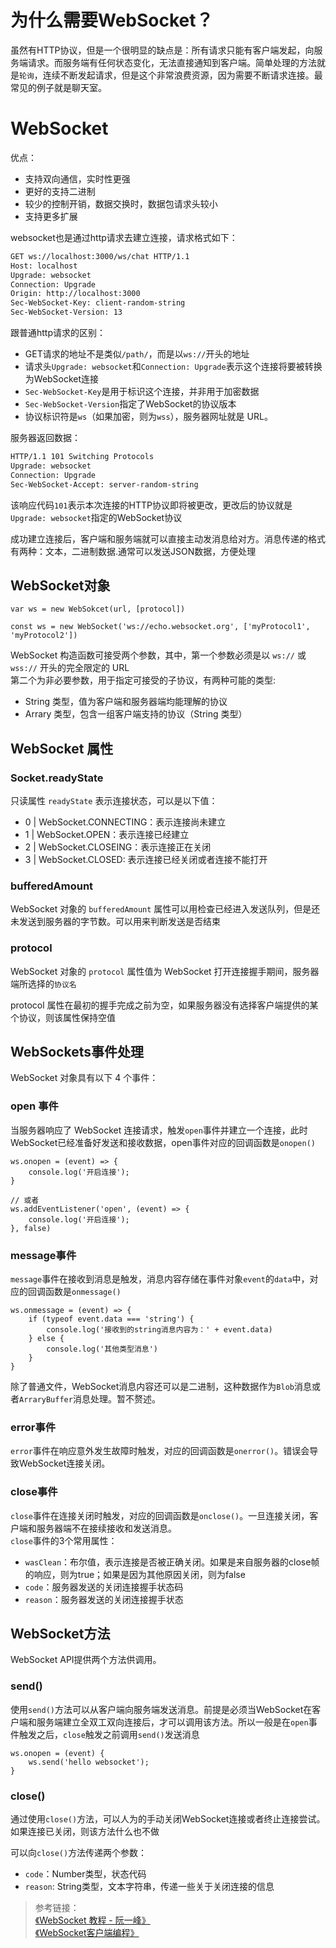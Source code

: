 # 为什么需要WebSocket？
虽然有HTTP协议，但是一个很明显的缺点是：所有请求只能有客户端发起，向服务端请求。而服务端有任何状态变化，无法直接通知到客户端。简单处理的方法就是`轮询`，连续不断发起请求，但是这个非常浪费资源，因为需要不断请求连接。最常见的例子就是聊天室。  

# WebSocket
优点：
- 支持双向通信，实时性更强  
- 更好的支持二进制  
- 较少的控制开销，数据交换时，数据包请求头较小
- 支持更多扩展

websocket也是通过http请求去建立连接，请求格式如下：
```bash
GET ws://localhost:3000/ws/chat HTTP/1.1
Host: localhost
Upgrade: websocket
Connection: Upgrade
Origin: http://localhost:3000
Sec-WebSocket-Key: client-random-string
Sec-WebSocket-Version: 13
```
跟普通http请求的区别：  
- GET请求的地址不是类似`/path/`，而是以`ws://`开头的地址  
- 请求头`Upgrade: websocket`和`Connection: Upgrade`表示这个连接将要被转换为WebSocket连接  
- `Sec-WebSocket-Key`是用于标识这个连接，并非用于加密数据  
- `Sec-WebSocket-Version`指定了WebSocket的协议版本  
- 协议标识符是`ws`（如果加密，则为`wss`），服务器网址就是 URL。  

服务器返回数据：  
```bash
HTTP/1.1 101 Switching Protocols
Upgrade: websocket
Connection: Upgrade
Sec-WebSocket-Accept: server-random-string
```
该响应代码`101`表示本次连接的HTTP协议即将被更改，更改后的协议就是`Upgrade: websocket`指定的WebSocket协议  

成功建立连接后，客户端和服务端就可以直接主动发消息给对方。消息传递的格式有两种：文本，二进制数据.通常可以发送JSON数据，方便处理  

## WebSocket对象
```JS
var ws = new WebSokcet(url, [protocol])

const ws = new WebSocket('ws://echo.websocket.org', ['myProtocol1', 'myProtocol2'])
```
WebSocket 构造函数可接受两个参数，其中，第一个参数必须是以 `ws://` 或 `wss://` 开头的完全限定的 URL  
第二个为非必要参数，用于指定可接受的子协议，有两种可能的类型:  
- String 类型，值为客户端和服务器端均能理解的协议  
- Arrary 类型，包含一组客户端支持的协议（String 类型）  

## WebSocket 属性
### Socket.readyState
只读属性 `readyState` 表示连接状态，可以是以下值：
- 0 | WebSocket.CONNECTING：表示连接尚未建立  
- 1 | WebSocket.OPEN：表示连接已经建立  
- 2 | WebSocket.CLOSEING：表示连接正在关闭  
- 3 | WebSocket.CLOSED: 表示连接已经关闭或者连接不能打开  

### bufferedAmount
WebSocket 对象的 `bufferedAmount` 属性可以用检查已经进入发送队列，但是还未发送到服务器的字节数。可以用来判断发送是否结束    

### protocol
WebSocket 对象的 `protocol` 属性值为 WebSocket 打开连接握手期间，服务器端所选择的`协议名`  

protocol 属性在最初的握手完成之前为空，如果服务器没有选择客户端提供的某个协议，则该属性保持空值

## WebSockets事件处理
WebSocket 对象具有以下 4 个事件：  

### open 事件
当服务器响应了 WebSocket 连接请求，触发`open`事件并建立一个连接，此时WebSocket已经准备好发送和接收数据，open事件对应的回调函数是`onopen()`  
```JS
ws.onopen = (event) => {
    console.log('开启连接');
}

// 或者
ws.addEventListener('open', (event) => {
    console.log('开启连接');
}, false)
```

### message事件
`message`事件在接收到消息是触发，消息内容存储在事件对象`event`的`data`中，对应的回调函数是`onmessage()`  
```JS
ws.onmessage = (event) => {
    if (typeof event.data === 'string') {
        console.log('接收到的string消息内容为：' + event.data)
    } else {
        console.log('其他类型消息')
    }
}
```
除了普通文件，WebSocket消息内容还可以是二进制，这种数据作为`Blob`消息或者`ArraryBuffer`消息处理。暂不赘述。  

### error事件
`error`事件在响应意外发生故障时触发，对应的回调函数是`onerror()`。错误会导致WebSocket连接关闭。  

### close事件
`close`事件在连接关闭时触发，对应的回调函数是`onclose()`。一旦连接关闭，客户端和服务器端不在接续接收和发送消息。  
`close`事件的3个常用属性：  
- `wasClean`：布尔值，表示连接是否被正确关闭。如果是来自服务器的close帧的响应，则为true；如果是因为其他原因关闭，则为false  
- `code`：服务器发送的关闭连接握手状态码  
- `reason`：服务器发送的关闭连接握手状态  

## WebSocket方法
WebSocket API提供两个方法供调用。

### send()  
使用`send()`方法可以从客户端向服务端发送消息。前提是必须当WebSocket在客户端和服务端建立全双工双向连接后，才可以调用该方法。所以一般是在`open`事件触发之后，`close`触发之前调用`send()`发送消息  
```JS
ws.onopen = (event) {
    ws.send('hello websocket');
}
```

### close()
通过使用`close()`方法，可以人为的手动关闭WebSocket连接或者终止连接尝试。如果连接已关闭，则该方法什么也不做  

可以向`close()`方法传递两个参数：  
- `code`：Number类型，状态代码  
- `reason`: String类型，文本字符串，传递一些关于关闭连接的信息  


> 参考链接：  
> [《WebSocket 教程 - 阮一峰》](http://www.ruanyifeng.com/blog/2017/05/websocket.html)  
> [《WebSocket客户端编程》](https://lfkid.github.io/2016/11/29/WebSocket%E5%AE%A2%E6%88%B7%E7%AB%AF%E7%BC%96%E7%A8%8B/)